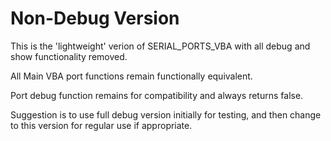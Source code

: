# Non-Debug Version
This is the 'lightweight' verion of SERIAL_PORTS_VBA with all debug and show functionality removed.

All Main VBA port functions remain functionally equivalent. 

Port debug function remains for compatibility and always returns false.

Suggestion is to use full debug version initially for testing, and then change to this version for regular use if appropriate. 
